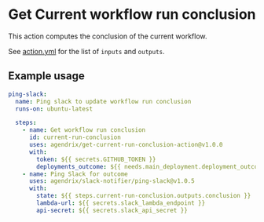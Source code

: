 # Get Current workflow run conclusion

This action computes the conclusion of the current workflow.

See [action.yml](./action.yml) for the list of `inputs` and `outputs`.

## Example usage

```yaml
ping-slack:
  name: Ping slack to update workflow run conclusion
  runs-on: ubuntu-latest

  steps:
    - name: Get workflow run conclusion
      id: current-run-conclusion
      uses: agendrix/get-current-run-conclusion-action@v1.0.0
      with:
        token: ${{ secrets.GITHUB_TOKEN }}
        deployments_outcome: ${{ needs.main_deployment.deployment_outcome }}
    - name: Ping Slack for outcome
      uses: agendrix/slack-notifier/ping-slack@v1.0.5
      with:
        state: ${{ steps.current-run-conclusion.outputs.conclusion }}
        lambda-url: ${{ secrets.slack_lambda_endpoint }}
        api-secret: ${{ secrets.slack_api_secret }}
```
